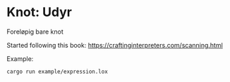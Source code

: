 # Knot: Udyr

Foreløpig bare knot

Started following this book: https://craftinginterpreters.com/scanning.html

Example:
~~~bash
cargo run example/expression.lox
~~~